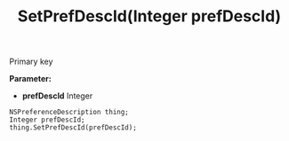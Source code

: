 ﻿---
uid: crmscript_ref_NSPreferenceDescription_SetPrefDescId
title: SetPrefDescId(Integer prefDescId)
intellisense: NSPreferenceDescription.SetPrefDescId
keywords: NSPreferenceDescription, GetPrefDescId
so.topic: reference
---

Primary key

**Parameter:** 
 - **prefDescId** Integer

```crmscript
NSPreferenceDescription thing;
Integer prefDescId;
thing.SetPrefDescId(prefDescId);
```

